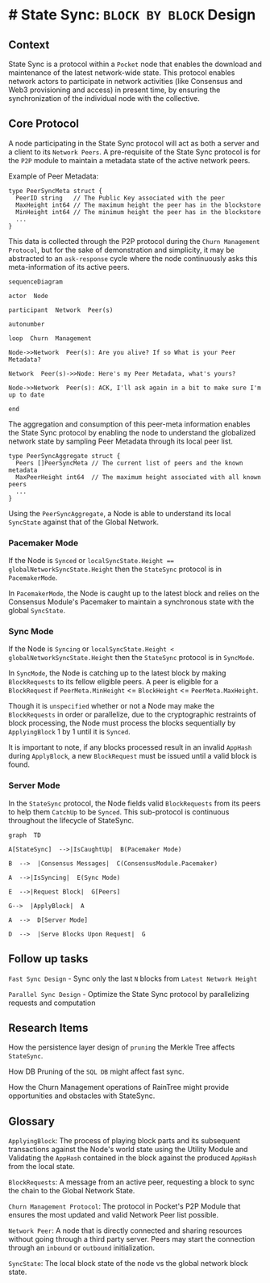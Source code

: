 # # State Sync: `BLOCK BY BLOCK` Design

## Context

State Sync is a protocol within a `Pocket` node that enables the download and maintenance of the latest network-wide state. This protocol enables network actors to participate in network activities (like Consensus and Web3 provisioning and access) in present time, by ensuring the synchronization of the individual node with the collective.

## Core Protocol

A node participating in the State Sync protocol will act as both a server and a client to its `Network Peers`. A pre-requisite of the State Sync protocol is for the `P2P` module to maintain a metadata state of the active network peers.

Example of Peer Metadata:

```golang
type PeerSyncMeta struct {
  PeerID string   // The Public Key associated with the peer
  MaxHeight int64 // The maximum height the peer has in the blockstore
  MinHeight int64 // The minimum height the peer has in the blockstore
  ...
}
```
This data is collected through the P2P protocol during the `Churn Management Protocol`, but for the sake of demonstration and simplicity, it may be abstracted to an `ask-response` cycle where the node continuously asks this meta-information of its active peers.
```mermaid
sequenceDiagram

actor  Node

participant  Network  Peer(s)

autonumber

loop  Churn  Management

Node->>Network  Peer(s): Are you alive? If so What is your Peer Metadata?

Network  Peer(s)->>Node: Here's my Peer Metadata, what's yours?

Node->>Network  Peer(s): ACK, I'll ask again in a bit to make sure I'm up to date

end
```

The aggregation and consumption of this peer-meta information enables the State Sync protocol by enabling the node to understand the globalized network state by sampling Peer Metadata through its local peer list.

```golang
type PeerSyncAggregate struct {
  Peers []PeerSyncMeta // The current list of peers and the known metadata
  MaxPeerHeight int64  // The maximum height associated with all known peers
  ...
}
```
Using the `PeerSyncAggregate`, a Node is able to understand its local `SyncState` against that of the Global Network.

### Pacemaker Mode
If the Node is `Synced` or `localSyncState.Height == globalNetworkSyncState.Height` then the `StateSync` protocol is in `PacemakerMode`.

In `PacemakerMode`, the Node is caught up to the latest block and relies on the Consensus Module's Pacemaker to maintain a synchronous state with the global `SyncState`.

### Sync Mode
If the Node is `Syncing` or `localSyncState.Height < globalNetworkSyncState.Height` then the `StateSync` protocol is in `SyncMode`.

In `SyncMode`, the Node is catching up to the latest block by making `BlockRequests` to its fellow eligible peers. A peer is eligible for a `BlockRequest` if `PeerMeta.MinHeight` <= `BlockHeight` <= `PeerMeta.MaxHeight`.

Though it is `unspecified` whether or not a Node may make the `BlockRequests` in order or parallelize, due to the cryptographic restraints of block processing, the Node must process the blocks sequentially by `ApplyingBlock` 1 by 1 until it is `Synced`.

It is important to note, if any blocks processed result in an invalid `AppHash` during `ApplyBlock`, a new `BlockRequest` must be issued until a valid block is found.

### Server Mode

In the `StateSync` protocol, the Node fields valid `BlockRequests` from its peers to help them `CatchUp` to be `Synced`. This sub-protocol is continuous throughout the lifecycle of StateSync.

```mermaid
graph  TD

A[StateSync]  -->|IsCaughtUp|  B(Pacemaker Mode)

B  -->  |Consensus Messages|  C(ConsensusModule.Pacemaker)

A  -->|IsSyncing|  E(Sync Mode)

E  -->|Request Block|  G[Peers]

G-->  |ApplyBlock|  A

A  -->  D[Server Mode]

D  -->  |Serve Blocks Upon Request|  G
```

## Follow up tasks

`Fast Sync Design` - Sync only the last `N` blocks from `Latest Network Height`

`Parallel Sync Design` - Optimize the State Sync protocol by parallelizing requests and computation

## Research Items

How the persistence layer design of `pruning` the Merkle Tree affects `StateSync`.

How DB Pruning of the `SQL DB` might affect fast sync.

How the Churn Management operations of RainTree might provide opportunities and obstacles with StateSync.

## Glossary

`ApplyingBlock`: The process of playing block parts and its subsequent transactions against the Node's world state using the Utility Module and Validating the `AppHash` contained in the block against the produced `AppHash` from the local state.

`BlockRequests`: A message from an active peer, requesting a block to sync the chain to the Global Network State.

`Churn Management Protocol`: The protocol in Pocket's P2P Module that ensures the most updated and valid Network Peer list possible.

`Network Peer`: A node that is directly connected and sharing resources without going through a third party server. Peers may start the connection through an `inbound` or `outbound` initialization.

`SyncState`: The local block state of the node vs the global network block state.